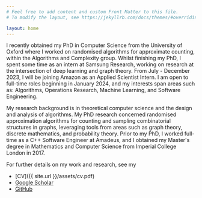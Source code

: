 ```yaml
---
# Feel free to add content and custom Front Matter to this file.
# To modify the layout, see https://jekyllrb.com/docs/themes/#overriding-theme-defaults

layout: home
---
```


I recently obtained my PhD in Computer Science from the University of Oxford where I worked on randomised algorithms for approximate counting, within the Algorithms and Complexity group. Whilst finishing my PhD, I spent some time as an intern at Samsung Research, working on research at the intersection of deep learning and graph theory. From July - December 2023, I will be joining Amazon as an Applied Scientist Intern. I am open to full-time roles beginning in January 2024, and my interests span areas such as: Algorithms, Operations Research, Machine Learning, and Software Engineering.

My research background is in theoretical computer science and the design and analysis of algorithms. My PhD research concerned randomised approximation algorithms for counting and sampling combinatorial structures in graphs, leveraging tools from areas such as graph theory, discrete mathematics, and probability theory. Prior to my PhD, I worked full-time as a C++ Software Engineer at Amadeus, and I obtained my Master's degree in Mathematics and Computer Science from Imperial College London in 2017.

For further details on my work and research, see my 

- [CV]({{ site.url }}/assets/cv.pdf)
- [Google Scholar](https://scholar.google.com/citations?user=xhKj6rQAAAAJ)
- [GitHub](https://github.com/j-iss)
